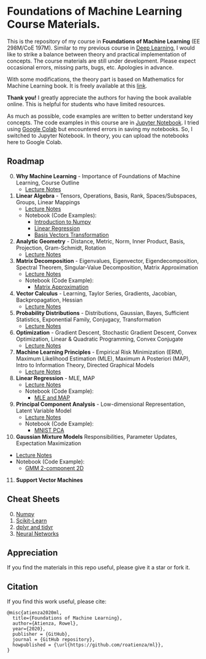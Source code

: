 # Foundations of Machine Learning Course Materials.

This is the repository of my course in **Foundations of Machine Learning** (EE 298M/CoE 197M). Similar to my previous course in [Deep Learning](https://github.com/roatienza/Deep-Learning-Experiments), I would like to strike a balance between theory and practical implementation of concepts. The course materials are still under development. Please expect occasional errors, missing parts, bugs, etc. Apologies in advance.

With some modifications, the theory part is based on Mathematics for Machine Learning book. It is freely available at this [link](https://mml-book.github.io/). 

**Thank you!** I greatly appreciate the authors for having the book available online. This is helpful for students who have limited resources. 

As much as possible, code examples are written to better understand key concepts. The code examples in this course are in [Jupyter Notebook](https://jupyter.org/). I tried using [Google Colab](https://colab.research.google.com/) but encountered errors in saving my notebooks. So, I switched to Jupyter Notebook. In theory, you can upload the notebooks here to Google Colab. 

## Roadmap
0. **Why Machine Learning** - Importance of Foundations of Machine Learning, Course Outline
   - [Lecture Notes](https://github.com/roatienza/ml/blob/master/intro_to_ml/Intro_to_ML.pdf)
1. **Linear Algebra** - Tensors, Operations, Basis, Rank, Spaces/Subspaces, Groups, Linear Mappings
   - [Lecture Notes](https://github.com/roatienza/ml/blob/master/linear_algebra/Linear_Algebra.pdf)
   - Notebook (Code Examples):
      - [Introduction to Numpy](https://github.com/roatienza/ml/blob/master/linear_algebra/notebook/numpy_intro.ipynb)
      - [Linear Regression](https://github.com/roatienza/ml/blob/master/linear_algebra/notebook/linear_regression.ipynb)
      - [Basis Vectors Transformation](https://github.com/roatienza/ml/blob/master/linear_algebra/notebook/transform.ipynb)
2. **Analytic Geometry** - Distance, Metric, Norm, Inner Product, Basis, Projection, Gram-Schmidt, Rotation
   - [Lecture Notes](https://github.com/roatienza/ml/blob/master/analytic_geometry/Analytic_Geometry.pdf)
3. **Matrix Decomposition** - Eigenvalues, Eigenvector, Eigendecomposition, Spectral Theorem, Singular-Value Decomposition, Matrix Approximation
   - [Lecture Notes](https://github.com/roatienza/ml/blob/master/matrix_decompositions/Matrix_Decompositions.pdf)
   - Notebook (Code Example):
      - [Matrix Approximation](https://github.com/roatienza/ml/blob/master/matrix_decompositions/notebook/matrix_approximation.ipynb)
4. **Vector Calculus** - Learning, Taylor Series, Gradients, Jacobian, Backpropagation, Hessian
   - [Lecture Notes](https://github.com/roatienza/ml/blob/master/vector_calculus/Vector_Calculus.pdf)
5. **Probability Distributions** - Distributions, Gaussian, Bayes, Sufficient Statistics, Exponential Family, Conjugacy, Transformation 
   - [Lecture Notes](https://github.com/roatienza/ml/blob/master/probability/Probability.pdf)
6. **Optimization** - Gradient Descent, Stochastic Gradient Descent, Convex Optimization, Linear & Quadratic Programming, Convex Conjugate
   - [Lecture Notes](https://github.com/roatienza/ml/blob/master/optimization/Optimization.pdf)
7. **Machine Learning Principles** - Empirical Risk Minimization (ERM), Maximum Likelihood Estimation (MLE), Maximum A Posteriori (MAP), Intro to Information Theory, Directed Graphical Models
   - [Lecture Notes](https://github.com/roatienza/ml/blob/master/ml_principles/ML_Principles.pdf)
8. **Linear Regression** - MLE, MAP
   - [Lecture Notes](https://github.com/roatienza/ml/blob/master/linear_regression/Linear_Regression.pdf)
   - Notebook (Code Example):
      - [MLE and MAP](https://github.com/roatienza/ml/blob/master/linear_regression/notebook/mle_and_map_poly.ipynb)   
9. **Principal Component Analysis** - Low-dimensional Representation, Latent Variable Model
   - [Lecture Notes](https://github.com/roatienza/ml/blob/master/pca/PCA.pdf)
   - Notebook (Code Example):
      - [MNIST PCA](https://github.com/roatienza/ml/blob/master/pca/notebook/pca.ipynb)
10. **Gaussian Mixture Models** Responsibilities, Parameter Updates, Expectation Maximization
   - [Lecture Notes](https://github.com/roatienza/ml/blob/master/gmm/GMM.pdf)
   - Notebook (Code Example):
      - [GMM 2-component 2D](https://github.com/roatienza/ml/blob/master/gmm/notebook/gmm.ipynb)

11. **Support Vector Machines**

## Cheat Sheets
0. [Numpy](https://github.com/roatienza/ml/blob/master/intro_to_ml/image/numpy_cheatsheet.jpeg)
1. [Scikit-Learn](https://github.com/roatienza/ml/blob/master/intro_to_ml/image/sckit-learn_cheatsheet.jpeg)
2. [dplyr and tidyr](https://github.com/roatienza/ml/blob/master/intro_to_ml/image/dplyr_cheatsheet.jpeg)
3. [Neural Networks](https://github.com/roatienza/ml/blob/master/intro_to_ml/image/neural_networks_cheatsheet.jpeg)
   
## Appreciation
If you find the materials in this repo useful, please give it a star or fork it. 

## Citation
If you find this work useful, please cite:

```
@misc{atienza2020ml,
  title={Foundations of Machine Learning},
  author={Atienza, Rowel},
  year={2020},
  publisher = {GitHub},
  journal = {GitHub repository},
  howpublished = {\url{https://github.com/roatienza/ml}},
}
```
